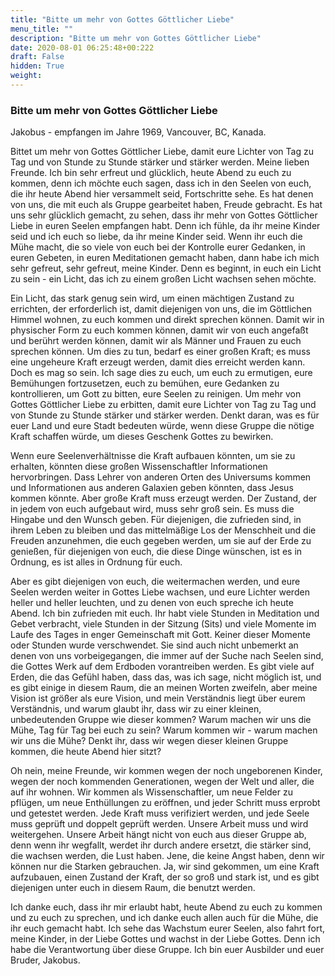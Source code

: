 ```yaml
---
title: "Bitte um mehr von Gottes Göttlicher Liebe"
menu_title: ""
description: "Bitte um mehr von Gottes Göttlicher Liebe"
date: 2020-08-01 06:25:48+00:222
draft: False
hidden: True
weight:
---
```

### Bitte um mehr von Gottes Göttlicher Liebe

Jakobus - empfangen im Jahre 1969, Vancouver, BC, Kanada.

Bittet um mehr von Gottes Göttlicher Liebe, damit eure Lichter von Tag zu Tag und von Stunde zu Stunde stärker und stärker werden. Meine lieben Freunde. Ich bin sehr erfreut und glücklich, heute Abend zu euch zu kommen, denn ich möchte euch sagen, dass ich in den Seelen von euch, die ihr heute Abend hier versammelt seid, Fortschritte sehe. Es hat denen von uns, die mit euch als Gruppe gearbeitet haben, Freude gebracht. Es hat uns sehr glücklich gemacht, zu sehen, dass ihr mehr von Gottes Göttlicher Liebe in euren Seelen empfangen habt. Denn ich fühle, da ihr meine Kinder seid und ich euch so liebe, da ihr meine Kinder seid. Wenn ihr euch die Mühe macht, die so viele von euch bei der Kontrolle eurer Gedanken, in euren Gebeten, in euren Meditationen gemacht haben, dann habe ich mich sehr gefreut, sehr gefreut, meine Kinder. Denn es beginnt, in euch ein Licht zu sein - ein Licht, das ich zu einem großen Licht wachsen sehen möchte.  

Ein Licht, das stark genug sein wird, um einen mächtigen Zustand zu errichten, der erforderlich ist, damit diejenigen von uns, die im Göttlichen Himmel wohnen, zu euch kommen und direkt sprechen können. Damit wir in physischer Form zu euch kommen können, damit wir von euch angefaßt und berührt werden können, damit wir als Männer und Frauen zu euch sprechen können. Um dies zu tun, bedarf es einer großen Kraft; es muss eine ungeheure Kraft erzeugt werden, damit dies erreicht werden kann. Doch es mag so sein. Ich sage dies zu euch, um euch zu ermutigen, eure Bemühungen fortzusetzen, euch zu bemühen, eure Gedanken zu kontrollieren, um Gott zu bitten, eure Seelen zu reinigen. Um mehr von Gottes Göttlicher Liebe zu erbitten, damit eure Lichter von Tag zu Tag und von Stunde zu Stunde stärker und stärker werden. Denkt daran, was es für euer Land und eure Stadt bedeuten würde, wenn diese Gruppe die nötige Kraft schaffen würde, um dieses Geschenk Gottes zu bewirken.

Wenn eure Seelenverhältnisse die Kraft aufbauen könnten, um sie zu erhalten, könnten diese großen Wissenschaftler Informationen hervorbringen. Dass Lehrer von anderen Orten des Universums kommen und Informationen aus anderen Galaxien geben könnten, dass Jesus kommen könnte. Aber große Kraft muss erzeugt werden. Der Zustand, der in jedem von euch aufgebaut wird, muss sehr groß sein. Es muss die Hingabe und den Wunsch geben. Für diejenigen, die zufrieden sind, in ihrem Leben zu bleiben und das mittelmäßige Los der Menschheit und die Freuden anzunehmen, die euch gegeben werden, um sie auf der Erde zu genießen, für diejenigen von euch, die diese Dinge wünschen, ist es in Ordnung, es ist alles in Ordnung für euch.  

Aber es gibt diejenigen von euch, die weitermachen werden, und eure Seelen werden weiter in Gottes Liebe wachsen, und eure Lichter werden heller und heller leuchten, und zu denen von euch spreche ich heute Abend. Ich bin zufrieden mit euch. Ihr habt viele Stunden in Meditation und Gebet verbracht, viele Stunden in der Sitzung (Sits) und viele Momente im Laufe des Tages in enger Gemeinschaft mit Gott. Keiner dieser Momente oder Stunden wurde verschwendet. Sie sind auch nicht unbemerkt an denen von uns vorbeigegangen, die immer auf der Suche nach Seelen sind, die Gottes Werk auf dem Erdboden vorantreiben werden. Es gibt viele auf Erden, die das Gefühl haben, dass das, was ich sage, nicht möglich ist, und es gibt einige in diesem Raum, die an meinen Worten zweifeln, aber meine Vision ist größer als eure Vision, und mein Verständnis liegt über eurem Verständnis, und warum glaubt ihr, dass wir zu einer kleinen, unbedeutenden Gruppe wie dieser kommen? Warum machen wir uns die Mühe, Tag für Tag bei euch zu sein? Warum kommen wir - warum machen wir uns die Mühe? Denkt ihr, dass wir wegen dieser kleinen Gruppe kommen, die heute Abend hier sitzt?  

Oh nein, meine Freunde, wir kommen wegen der noch ungeborenen Kinder, wegen der noch kommenden Generationen, wegen der Welt und aller, die auf ihr wohnen. Wir kommen als Wissenschaftler, um neue Felder zu pflügen, um neue Enthüllungen zu eröffnen, und jeder Schritt muss erprobt und getestet werden. Jede Kraft muss verifiziert werden, und jede Seele muss geprüft und doppelt geprüft werden. Unsere Arbeit muss und wird weitergehen. Unsere Arbeit hängt nicht von euch aus dieser Gruppe ab, denn wenn ihr wegfallt, werdet ihr durch andere ersetzt, die stärker sind, die wachsen werden, die Lust haben. Jene, die keine Angst haben, denn wir können nur die Starken gebrauchen. Ja, wir sind gekommen, um eine Kraft aufzubauen, einen Zustand der Kraft, der so groß und stark ist, und es gibt diejenigen unter euch in diesem Raum, die benutzt werden.  

Ich danke euch, dass ihr mir erlaubt habt, heute Abend zu euch zu kommen und zu euch zu sprechen, und ich danke euch allen auch für die Mühe, die ihr euch gemacht habt. Ich sehe das Wachstum eurer Seelen, also fahrt fort, meine Kinder, in der Liebe Gottes und wachst in der Liebe Gottes. Denn ich habe die Verantwortung über diese Gruppe. Ich bin euer Ausbilder und euer Bruder, Jakobus.  
